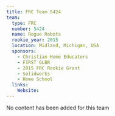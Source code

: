```yaml
---
title: FRC Team 5424
team:
  type: FRC
  number: 5424
  name: Rogue Robots
  rookie_year: 2015
  location: Midland, Michigan, USA
  sponsors:
    - Christian Home Educators
    - FIRST GLBR
    - 2015 FRC Rookie Grant
    - Solidworks
    - Home School
  links:
    Website: 
---
```

No content has been added for this team